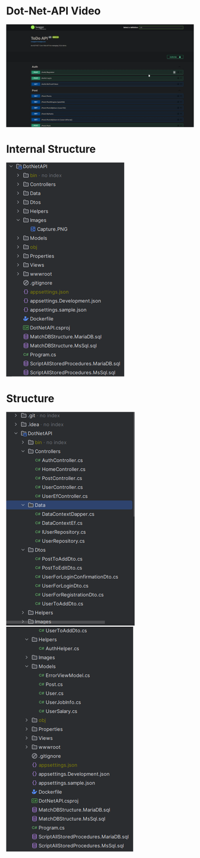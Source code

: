 # Dot-Net-API Video
[![Capture.PNG](DotNetAPI%2FImages%2FCapture.PNG)](https://youtu.be/wcK3e_AhTTU)

# Internal Structure
![Structure.PNG](DotNetAPI%2FImages%2FStructure.PNG)

# Structure
![.net structure1.PNG](.net%20structure1.PNG)
![.net structure2.PNG](.net%20structure2.PNG)